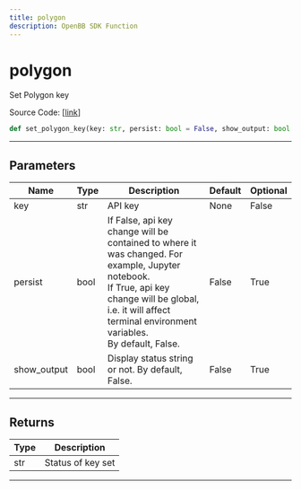 ```yaml
---
title: polygon
description: OpenBB SDK Function
---
```


# polygon

Set Polygon key

Source Code: [[link](https://github.com/OpenBB-finance/OpenBBTerminal/tree/main/openbb_terminal/keys_model.py#L448)]

```python
def set_polygon_key(key: str, persist: bool = False, show_output: bool = False) -> str
```

---

## Parameters

| Name | Type | Description | Default | Optional |
| ---- | ---- | ----------- | ------- | -------- |
| key | str | API key | None | False |
| persist | bool | If False, api key change will be contained to where it was changed. For example, Jupyter notebook.<br/>If True, api key change will be global, i.e. it will affect terminal environment variables.<br/>By default, False. | False | True |
| show_output | bool | Display status string or not. By default, False. | False | True |


---

## Returns

| Type | Description |
| ---- | ----------- |
| str | Status of key set |
---

